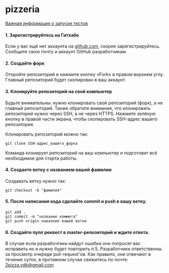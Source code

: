 # pizzeria

[Важная информация о запуске тестов](about.md)

#### 1. Зарегистрируйтесь на Гитхабе

Если у вас ещё нет аккаунта на [github.com](https://github.com/join), скорее зарегистрируйтесь.
Сообщите свою почту и аккаунт GitHub разработчикам. 

#### 2. Создайте форк

Откройте репозиторий и нажмите кнопку «Fork» в правом верхнем углу. Главный репозиторий будет скопирован в ваш аккаунт.

#### 3. Клонируйте репозиторий на свой компьютер

Будьте внимательны: нужно клонировать свой репозиторий (форк), а не главный репозиторий. Также обратите внимание, что клонировать репозиторий нужно через SSH, а не через HTTPS. Нажмите зелёную кнопку в правой части экрана, чтобы скопировать SSH-адрес вашего репозитория.

Клонировать репозиторий можно так:

```
git clone SSH-адрес_вашего_форка
```

Команда клонирует репозиторий на ваш компьютер и подготовит всё необходимое для старта работы.

#### 4. Создаете ветку с названием вашей фамилии

Создавать ветку нужно так:

```
git checkout -b "фамилия"
```

#### 5. После написания кода сделайте commit и push в вашу ветку.

```
git add . 
git commit -m "название коммита"
git push origin навазние вашей ветки
```

#### 6. Создайте пулл реквест в master-репозиторий и ждите ответа.

В случае если разрабочтики найдут ошибки они попросят вас исправить их и нужно будет повторить п.5. Разработчики ответственны за просмотр очереди pull-request'ов. Как правило, они отвечают в течение суток, в противном случае свяжитесь по почте: 2pizza.vdk@gmail.com

